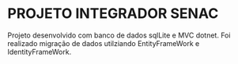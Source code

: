 <h1>PROJETO INTEGRADOR SENAC</h1>  

Projeto desenvolvido com banco de dados sqlLite e MVC dotnet.
Foi realizado migração de dados utilziando EntityFrameWork e IdentityFrameWork.
